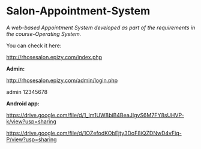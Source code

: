 # Salon-Appointment-System
*A web-based Appointment System developed as part of the requirements in the course-Operating System.*

You can check it here:

http://rhosesalon.epizy.com/index.php

__Admin:__

http://rhosesalon.epizy.com/admin/login.php

admin
12345678

__Android app:__

https://drive.google.com/file/d/1_lm1UW8biB4BeaJIgvS6M7FY8sUHVP-k/view?usp=sharing

https://drive.google.com/file/d/1OZefodKObEjty3DoF8iQZDNwD4vFiq-P/view?usp=sharing
